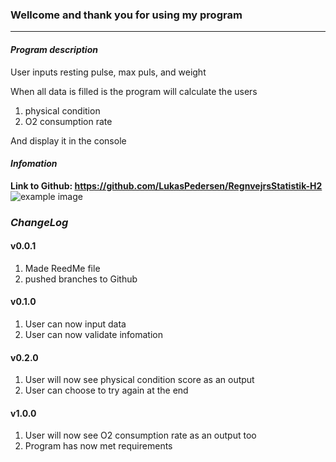 ### Wellcome and thank you for using my program
---
#### *Program description*  

User inputs resting pulse, max puls, and weight

When all data is filled is the program will calculate the users
1. physical condition
2. O2 consumption rate

And display it in the console 

#### *Infomation*  
**Link to Github: https://github.com/LukasPedersen/RegnvejrsStatistik-H2**  
![example image](https://avatars3.githubusercontent.com/u/61869988?s=400&u=74e77d48ce80143ad77f2dafa0d3528286437f0e&v=4")













### *ChangeLog*
####  v0.0.1
1. Made ReedMe file
2. pushed branches to Github
####  v0.1.0
1. User can now input data
2. User can now validate infomation
####  v0.2.0
1. User will now see physical condition score as an output
2. User can choose to try again at the end
####  v1.0.0
1. User will now see O2 consumption rate as an output too
2. Program has now met requirements
